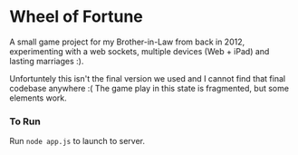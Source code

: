 # Wheel of Fortune

A small game project for my Brother-in-Law from back in 2012, experimenting with a web sockets, multiple devices (Web + iPad) and lasting marriages :).

Unfortuntely this isn't the final version we used and I cannot find that final codebase anywhere :(
The game play in this state is fragmented, but some elements work.

### To Run

Run `node app.js` to launch to server.
